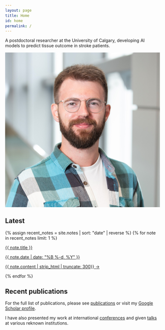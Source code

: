 ```yaml
---
layout: page
title: Home
id: home
permalink: /
---
```


<div class="profile-container">
  <div class="profile-text">
    <!-- <h1 class="profile-title"> Eneko Uruñuela</h1> -->
    <p class="profile-description">A postdoctoral researcher at the University of Calgary, developing AI models to predict tissue outcome in stroke patients.</p>
  </div>
  <div class="profile-pic-container" style="margin-top: 1em;">
    <img src="assets/profile.jpg" alt="Eneko Uruñuela" class="profile-pic">
  </div>
</div>

## Latest

<div class="landing-note-container">
  {% assign recent_notes = site.notes | sort: "date" | reverse %}
  {% for note in recent_notes limit: 1 %}
    <a class="internal-link" href="{{ note.url }}">
      <p class="note-title">{{ note.title }}</p>
      <p class="note-date">{{ note.date | date: "%B %-d, %Y" }}</p>
      <p class="note-excerpt">{{ note.content | strip_html | truncate: 300}} →</p>
    </a>
  {% endfor %}
</div>

## Recent publications

For the full list of publications, please see <a class="internal-link" href="{{ site.baseurl }}/publications">publications</a> or visit my [Google Scholar profile](https://scholar.google.com/citations?user=KLIjERgAAAAJ&hl=en).

<div id="publications" class="publication-container"></div>

<script>
  document.addEventListener("DOMContentLoaded", function() {
      fetchPublications();
  });

  function fetchPublications() {
      var orcidId = "0000-0001-6849-9088";
      var orcidEndpoint = "https://pub.orcid.org/v3.0/" + orcidId + "/works";
      var headers = new Headers({
          "Accept": "application/json"
      });

      fetch(orcidEndpoint, { headers: headers })
          .then(response => response.json())
          .then(data => {
              var publications = data["group"].slice(0, 5); // Get only the 5 newest publications
              var publicationList = document.getElementById("publications");

              publications.forEach(publication => {
                  var title = publication["work-summary"][0]["title"]["title"]["value"];
                  var workType = publication["work-summary"][0]["type"];
                  var doi = publication["external-ids"]["external-id"][0]["external-id-value"];
                  var crossciteEndpoint = "https://citation.crosscite.org/format?doi=" + encodeURIComponent(doi) + "&style=apa&lang=en-US";

                  fetch(crossciteEndpoint)
                      .then(response => {
                          if (response.ok) {
                              return response.text();
                          } else {
                              throw new Error('Metadata for DOI not found');
                          }
                      })
                      .then(citation => {
                          var highlightedCitation = citation.replace(/Uruñuela, E./g, '<span class="citation-me">Uruñuela, E.</span>');
                          // Replace the title with a bold case title
                          highlightedCitation = highlightedCitation.replace(title, `<span class="publication title">${title}</span>`);
                          var publicationDiv = document.createElement("div");
                          publicationDiv.className = "publication";

                          var citationDiv = document.createElement("div");
                          citationDiv.className = "citation";
                          citationDiv.innerHTML = highlightedCitation.replace(/https:\/\/doi.org\/[^\s]+/g, '');
                          // Append the work type if it is not "journal-article"
                          if (workType !== "journal-article") {
                                  var formattedWorkType = workType.split('-').map(word => word.charAt(0).toUpperCase() + word.slice(1)).join(' ');
                                  citationDiv.innerHTML += ` (${formattedWorkType}).`;
                          }
                          publicationDiv.appendChild(citationDiv);

                          var doiLink = document.createElement("a");
                          // Add style to the doi link to make the text smaller
                          doiLink.style.fontSize = "0.8em";
                          doiLink.href = "https://doi.org/" + doi;
                          doiLink.textContent = "https://doi.org/" + doi;
                          publicationDiv.appendChild(doiLink);

                          publicationList.appendChild(publicationDiv);
                      })
                      .catch(error => {
                          var publicationDiv = document.createElement("div");
                          publicationDiv.className = "publication";

                          var citationDiv = document.createElement("div");
                          citationDiv.className = "citation";
                          citationDiv.innerHTML = `<strong style="font-style: normal">${title}</strong>`;
                          // Append the work type if it is not "journal-article"
                          if (workType !== "journal-article") {
                                  var formattedWorkType = workType.split('-').map(word => word.charAt(0).toUpperCase() + word.slice(1)).join(' ');
                                  citationDiv.innerHTML += ` (${formattedWorkType}).`;
                          }
                          publicationDiv.appendChild(citationDiv);

                          var doiLink = document.createElement("a");
                          doiLink.href = "https://doi.org/" + doi;
                          doiLink.textContent = "https://doi.org/" + doi;
                          publicationDiv.appendChild(doiLink);

                          publicationList.appendChild(publicationDiv);
                      });
              });
          });
  }
</script>

I have also presented my work at international <a class="internal-link" href="{{ site.baseurl }}/conferences">conferences</a> and given <a class="internal-link" href="{{ site.baseurl }}/talks">talks</a> at various reknown institutions.
